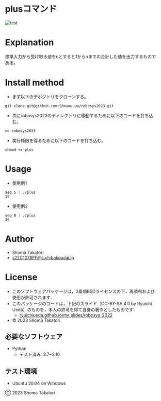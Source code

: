# plusコマンド
![test](https://github.com/Shouuuuuu/robosys2023/actions/workflows/test.yml/badge.svg)

# Explanation
標準入力から受け取る値をnとすると1からnまでの合計した値を出力するものである。

# Install method
* まず以下のデポジトリをクローンする。
```
git clone git@github.com:Shouuuuuu/robosys2023.git
```
* 次にrobosys2023のディレクトリに移動するために以下のコードを打ち込む。
```
cd robosys2023
```
* 実行権限を得るために以下のコードを打ち込む。
```
chmod +x plus
```

# Usage
* 使用例1
```
seq 5 | ./plus
15
```

* 使用例2
```
seq 8 | ./plus
36
```

# Author
* Shoma Takatori
* s22C1078PF@s.chibakoudai.jp

# License
* このソフトウェアパッケージは，3条項BSDライセンスの下，再頒布および使用が許可されます．
* このパッケージのコードは，下記のスライド（CC-BY-SA 4.0 by Ryuichi Ueda）のものを，本人の許可を得て自身の著作としたものです．
    * [ryuichiueda.github.io/my_slides/robosys_2022](https://github.com/ryuichiueda/my_slides/tree/master/robosys_2022)
* © 2023 Shoma Takatori

## 必要なソフトウェア
* Python
  * テスト済み: 3.7~3.10

## テスト環境
* Ubuntu 20.04 on Windows

Ⓒ 2023 Shoma Takatori
